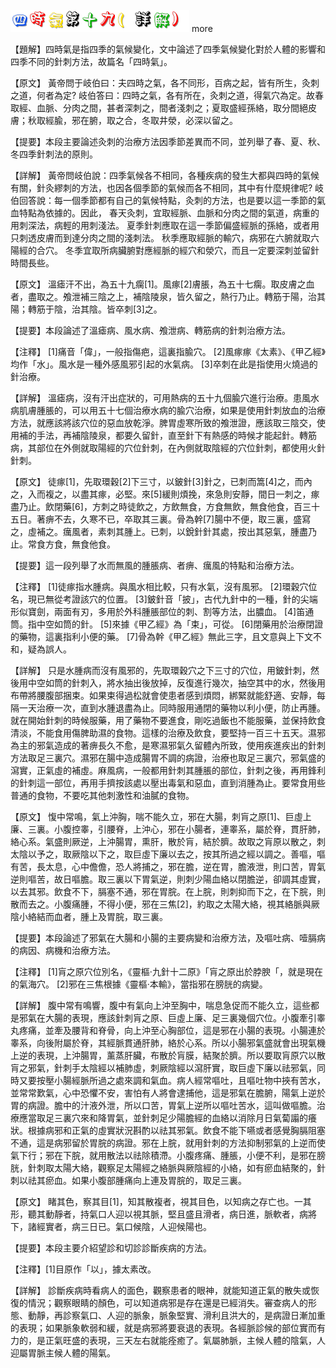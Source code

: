 
![19_四時氣第十九(詳解).gif](images/4a35d390748e9.gif)
 more 


【題解】四時氣是指四季的氣候變化，文中論述了四季氣候變化對於人體的影響和四季不同的針刺方法，故篇名「四時氣」。


【原文】
黃帝問于岐伯曰：夫四時之氣，各不同形，百病之起，皆有所生，灸刺之道，何者為定?
岐伯答曰：四時之氣，各有所在，灸刺之道，得氣穴為定。故春取經、血脈、分肉之間，甚者深刺之，間者淺刺之；夏取盛經孫絡，取分間絕皮膚；秋取經腧，邪在腑，取之合，冬取井滎，必深以留之。


【提要】本段主要論述灸刺的治療方法因季節差異而不同，並列舉了春、夏、秋、冬四季針刺法的原則。


【詳解】
黃帝問岐伯說：四季氣候各不相同，各種疾病的發生大都與四時的氣候有關，針灸繆刺的方法，也因各個季節的氣候而各不相同，其中有什麼規律呢?
岐伯回答說：每一個季節都有自己的氣候特點，灸刺的方法，也是要以這一季節的氣血特點為依據的。因此，
春天灸刺，宜取經脈、血脈和分肉之間的氣道，病重的用刺深法，病輕的用刺淺法。
夏季針刺應取在這一季節偏盛經脈的孫絡，或者用只刺透皮膚而到達分肉之間的淺刺法。
秋季應取經脈的輸穴，病邪在六腑就取六陽經的合穴。
冬季宜取所病臟腑對應經脈的經穴和滎穴，而且一定要深刺並留針時間長些。


【原文】
溫瘧汗不出，為五十九瘸[1]。風瘃[2]膚脹，為五十七瘸。取皮膚之血者，盡取之。飧泄補三陰之上，補陰陵泉，皆久留之，熱行乃止。轉筋于陽，治其陽；轉筋于陰，治其陰。皆卒刺[3]之。


【提要】本段論述了溫瘧病、風水病、飧泄病、轉筋病的針刺治療方法。


【注釋】
[1]痛音「偉」，一般指傷疤，這裏指腧穴。
[2]風瘃瘃《太素》、《甲乙經》均作「水」。風水是一種外感風邪引起的水氣病。
[3]卒刺在此是指使用火燒過的針治療。


【詳解】
溫瘧病，沒有汗出症狀的，可用熱病的五十九個腧穴進行治療。患風水病肌膚腫脹的，可以用五十七個治療水病的腧穴治療，如果是使用針刺放血的治療方法，就應該將該穴位的惡血放乾淨。脾胃虛寒所致的飧泄證，應該取三陰交，使用補的手法，再補陰陵泉，都要久留針，直至針下有熱感的時候才能起針。轉筋病，其部位在外側就取陽經的穴位針刺，在內側就取陰經的穴位針刺，都使用火針針刺。


【原文】
徒瘃[1]，先取環穀[2]下三寸，以鈹針[3]針之，已刺而篙[4]之，而內之，入而複之，以盡其瘃，必堅。來[5]緩則煩挽，來急則安靜，間日一刺之，瘃盡乃止。飲閉藥[6]，方刺之時徒飲之，方飲無食，方食無飲，無食他食，百三十五日。著痹不去，久寒不已，卒取其三裏。骨為幹[7]腸中不便，取三裏，盛寫之，虛補之。癘風者，素刺其腫上。已刺，以銳針針其處，按出其惡氣，腫盡乃止。常食方食，無食他食。


【提要】這一段列舉了水而無風的腫脹病、者痹、癘風的特點和治療方法。


【注釋】
[1]徒瘃指水腫病。與風水相比較，只有水氣，沒有風邪。
[2]環穀穴位名，現已無從考證該穴的位置。
[3]鈹針音「披」，古代九針中的一種，針的尖端形似寶劍，兩面有刃，多用於外科腫脹部位的刺、割等方法，出膿血。
[4]笛通筒。指中空如筒的針。
[5]來據《甲乙經》為「束」，可從。
[6]閉藥用於治療閉證的藥物，這裏指利小便的藥。
[7]骨為幹《甲乙經》無此三字，且文意與上下文不和，疑為誤人。


【詳解】
只是水腫病而沒有風邪的，先取環穀穴之下三寸的穴位，用鈹針刺，然後用中空如筒的針刺入，將水抽出後放掉，反復進行幾次，抽空其中的水，然後用布帶將腰腹部捆束。如果束得過松就會使患者感到煩悶，綁緊就能舒適、安靜，每隔一天治療一次，直到水腫退盡為止。同時服用通閉的藥物以利小便，防止再腫。就在開始針刺的時候服藥，用了藥物不要進食，剛吃過飯也不能服藥，並保持飲食清淡，不能食用傷脾助濕的食物。這樣的治療及飲食，要堅持一百三十五天。濕邪為主的邪氣造成的著痹長久不愈，是寒濕邪氣久留體內所致，使用疾進疾出的針刺方法取足三裏穴。濕邪在腸中造成腸胃不調的病證，治療也取足三裏穴，邪氣盛的瀉實，正氣虛的補虛。麻風病，一般都用針刺其腫脹的部位，針刺之後，再用鋒利的針刺這一部位，再用手擠按該處以壓出毒氣和惡血，直到消腫為止。要常食用些普通的食物，不要吃其他刺激性和油膩的食物。


【原文】
愎中常鳴，氣上沖胸，喘不能久立，邪在大腸，刺肓之原[1]、巨虛上廉、三裏。小腹控睾，引腰脊，上沖心，邪在小腸者，連睾系，屬於脊，貫肝肺，絡心系。氣盛則厥逆，上沖腸胃，熏肝，散於肓，結於臍。故取之肓原以散之，刺太陰以予之，取厥陰以下之，取巨虛下廉以去之，按其所過之經以調之。善嘔，嘔有苦，長太息，心中儋儋，恐人將捕之，邪在膽，逆在胃，膽液泄，則口苦，胃氣逆則嘔苦，故日嘔膽。取三裏以下胃氣逆，則刺少陽血絡以閉膽逆，卻調其虛實，以去其邪。飲食不下，膈塞不通，邪在胃脘。在上脘，則刺抑而下之，在下脘，則散而去之。小腹痛腫，不得小便，邪在三焦[2]，約取之太陽大絡，視其絡脈與厥陰小絡結而血者，腫上及胃脘，取三裏。


【提要】本段論述了邪氣在大腸和小腸的主要病變和治療方法，及嘔吐病、噎膈病的病因、病機和治療方法。


【注釋】
[1]肓之原穴位別名，《靈樞·九針十二原》「肓之原出於脖腴「，就是現在的氣海穴。
[2]邪在三焦根據《靈樞·本輸》，當指邪在膀胱的病變。


【詳解】
腹中常有鳴響，腹中有氣向上沖至胸中，喘息急促而不能久立，這些都是邪氣在大腸的表現，應該針刺肓之原、巨虛上廉、足三裏幾個穴位。小腹牽引睾丸疼痛，並牽及腰背和脊骨，向上沖至心胸部位，這是邪在小腸的表現。小腸連於睾系，向後附屬於脊，其經脈貫通肝肺，絡於心系。所以小腸邪氣盛就會出現氣機上逆的表現，上沖腸胃，薰蒸肝臟，布散於肓膜，結聚於臍。所以要取肓原穴以散肓之邪氣，針刺手太陰經以補肺虛，刺厥陰經以瀉肝實，取巨虛下廉以祛邪氣，同時又要按壓小腸經脈所過之處來調和氣血。病人經常嘔吐，且嘔吐物中挾有苦水，並常常歎氣，心中恐懼不安，害怕有人將會逮捕他，這是邪氣在膽腑，陽氣上逆於胃的病證。膽中的汁液外泄，所以口苦，胃氣上逆所以嘔吐苦水，這叫做嘔膽。治療應當取足三裏穴來和降胃氣，並針刺足少陽膽經的血絡以消除月日氣蔔譾的癢狀。根據病邪和正氣的虛實狀況斟酌以祛其邪氣。飲食不能下嚥或者感覺胸膈阻塞不通，這是病邪留於胃脘的病證。邪在上脘，就用針刺的方法抑制邪氣的上逆而使氣下行；邪在下脘，就用散法以祛除積滯。小腹疼痛、腫脹，小便不利，是邪在膀胱，針刺取太陽大絡，觀察足太陽經之絡脈與厥陰經的小絡，如有瘀血結聚的，針刺以祛其瘀血。如果小腹部腫痛向上連及胃脘的，取足三裏。


【原文】
睹其色，察其目[1]，知其散複者，視其目色，以知病之存亡也。一其形，聽其動靜者，持氣口人迎以視其脈，堅且盛且滑者，病日進，脈軟者，病將下，諸經實者，病三日已。氣口候陰，人迎候陽也。


【提要】本段主要介紹望診和切診診斷疾病的方法。


【注釋】[1]目原作「以」，據太素改。


【詳解】
診斷疾病時看病人的面色，觀察患者的眼神，就能知道正氣的散失或恢復的情況；觀察眼睛的顏色，可以知道病邪是存在還是已經消失。審查病人的形態、動靜，再診察氣口、人迎的脈象，脈象堅實、滑利且洪大的，是病證日漸加重的表現；如果脈象軟弱和緩，就是病邪將要衰退的表現。各經脈診候的部位實而有力的，是正氣旺盛的表現，三天左右就能痊癒了。氣屬肺脈，主候人體的陰氣，人迎屬胃脈主候人體的陽氣。


